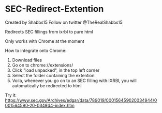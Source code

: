 # SEC-Redirect-Extention
Created by Shabbs15
Follow on twitter @TheRealShabbs15

Redirects SEC fillings from ixrbl to pure html

Only works with Chrome at the moment

How to integrate onto Chrome:

1. Download files
2. Go on to chrome://extensions/
3. Click "load unpacked", in the top left corner
4. Select the folder containing the extention
5. Voila, whenever you go on to an SEC filling with IXRBl, you will automatically be redirected to html

Try it: https://www.sec.gov/Archives/edgar/data/789019/000156459020034944/0001564590-20-034944-index.htm



